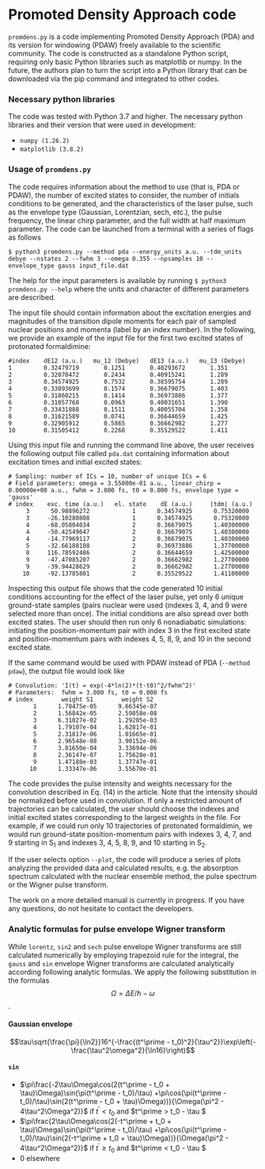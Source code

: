 # Promoted Density Approach code

`promdens.py` is a code implementing Promoted Density Approach (PDA) and its version for windowing (PDAW) freely available to the scientific community.
The code is constructed as a standalone Python script, requiring only basic Python libraries such as matplotlib or numpy. 
In the future, the authors plan to turn the script into a Python library that can be downloaded via the pip command and integrated to other codes. 

### Necessary python libraries
The code was tested with Python 3.7 and higher. The necessary python libraries and their version that were used in development:
* `numpy (1.26.2)`
* `matplotlib (3.8.2)`

### Usage of `promdens.py`
The code requires information about the method to use (that is, PDA or PDAW), the number of excited states to consider, 
the number of initials conditions to be generated, and the characteristics of the laser pulse, such as the envelope type 
(Gaussian, Lorentzian, sech, etc.), the pulse frequency, the linear chirp parameter, and the full width at half maximum parameter. 
The code can be launched from a terminal with a series of flags as follows

```
$ python3 promdens.py --method pda --energy_units a.u. --tdm_units debye --nstates 2 --fwhm 3 --omega 0.355 --npsamples 10 --envelope_type gauss input_file.dat
```

The help for the input parameters is available by running
`$ python3 promdens.py --help`
where the units and character of different parameters are described.

The input file should contain information about the excitation energies and magnitudes of the transition dipole moments 
for each pair of sampled nuclear positions and momenta (label by an index number).
In the following, we provide an example of the input file for the first two excited states of protonated formaldimine:
```
#index    dE12 (a.u.)   mu_12 (Debye)   dE13 (a.u.)   mu_13 (Debye)
1         0.32479719       0.1251       0.40293672       1.351
2         0.32070472       0.2434       0.40915241       1.289
3         0.34574925       0.7532       0.38595754       1.209
4         0.33093699       0.1574       0.36679075       1.403
5         0.31860215       0.1414       0.36973886       1.377
6         0.31057768       0.0963       0.40031651       1.390
7         0.33431888       0.1511       0.40055704       1.358
8         0.31621589       0.0741       0.36644659       1.425
9         0.32905912       0.5865       0.36662982       1.277
10        0.31505412       0.2268       0.35529522       1.411
```

Using this input file and running the command line above, the user receives the following output file called `pda.dat` containing information about excitation times and initial excited states:
```
# Sampling: number of ICs = 10, number of unique ICs = 6
# Field parameters: omega = 3.55000e-01 a.u., linear_chirp = 0.00000e+00 a.u., fwhm = 3.000 fs, t0 = 0.000 fs, envelope type = 'gauss'
# index    exc. time (a.u.)   el. state    dE (a.u.)     |tdm| (a.u.)
     3      50.98896272            1      0.34574925      0.75320000
     3     -26.10280808            1      0.34574925      0.75320000
     4     -68.05804034            2      0.36679075      1.40300000
     4     -50.42549647            2      0.36679075      1.40300000
     4     -14.77969117            2      0.36679075      1.40300000
     5     -32.66188108            2      0.36973886      1.37700000
     8     116.78592486            2      0.36644659      1.42500000
     9     -47.47085207            2      0.36662982      1.27700000
     9     -39.94428629            2      0.36662982      1.27700000
    10     -92.13785801            2      0.35529522      1.41100000
```
Inspecting this output file shows that the code generated 10 initial conditions accounting for the effect of the laser pulse, yet only 6 unique ground-state samples (pairs nuclear  were used (indexes 3, 4, and 9 were selected more than once). The initial conditions are also spread over both excited states. The user should then run only 6 nonadiabatic simulations: initiating the position-momentum pair with index 3 in the first excited state and position-momentum pairs with indexes 4, 5, 8, 9, and 10 in the second excited state.

If the same command would be used with PDAW instead of PDA (`--method pdaw`), the output file would look like
```
# Convolution: 'I(t) = exp(-4*ln(2)*(t-t0)^2/fwhm^2)'
# Parameters:  fwhm = 3.000 fs, t0 = 0.000 fs
# index        weight S1        weight S2
       1      1.78475e-05      9.66345e-07
       2      1.56842e-05      2.59858e-08
       3      6.31027e-02      1.29205e-03
       4      1.79107e-04      1.62817e-01
       5      2.31817e-06      1.01665e-01
       6      2.96548e-08      3.90152e-06
       7      3.81650e-04      3.33694e-06
       8      2.36147e-07      1.75628e-01
       9      1.47188e-03      1.37747e-01
      10      1.33347e-06      3.55670e-01
```
The code provides the pulse intensity and weights necessary for the convolution described in Eq. (14) in the article. Note that the intensity should be normalized before used in convolution. If only a restricted amount of trajectories can be calculated, the user should choose the indexes and initial excited states corresponding to the largest weights in the file. For example, if we could run only 10 trajectories of protonated formaldimin, we would run ground-state position-momentum pairs with indexes 3, 4, 7, and 9 starting in S$_1$ and indexes 3, 4, 5, 8, 9, and 10 starting in S$_2$.

If the user selects option `--plot`, the code will produce a series of plots analyzing the provided data and calculated results, e.g. the absorption spectrum calculated with the nuclear ensemble method, the pulse spectrum or the Wigner pulse transform.

The work on a more detailed manual is currently in progress. If you have any questions, do not hesitate to contact the developers.

### Analytic formulas for pulse envelope Wigner transform

While `lorentz`, `sin2` and `sech` pulse envelope Wigner transforms are still calculated numerically by employing trapezoid rule for the integral, the `gauss` and `sin` envelope Wigner transforms are calculated analytically according following analytic formulas. We apply the following substitution in the formulas
$$\Omega = \Delta E/\hbar - \omega$$.

#### Gaussian envelope
$$\tau\sqrt{\frac{\pi}{\ln2}}16^{-\frac{(t^\prime - t_0)^2}{\tau^2}}\exp\left(-\frac{\tau^2\omega^2}{\ln16}\right)$$

#### `sin`
* $\pi\frac{-2\tau\Omega\cos(2(t^\prime - t_0 + \tau)\Omega)\sin(\pi(t^\prime - t_0)/\tau) +\pi\cos(\pi(t^\prime - t_0)/\tau)\sin(2(t^\prime - t_0 + \tau)\Omega))}{\Omega(\pi^2 - 4\tau^2\Omega^2)}$            if $t^\prime < t_0$ and $t^\prime > t_0 - \tau $
* $\pi\frac{2\tau\Omega\cos(2(-t^\prime + t_0 + \tau)\Omega)\sin(\pi(t^\prime - t_0)/\tau) +\pi\cos(\pi(t^\prime - t_0)/\tau)\sin(2(-t^\prime + t_0 + \tau)\Omega))}{\Omega(\pi^2 - 4\tau^2\Omega^2)}$            if $t^\prime \ge t_0$ and $t^\prime < t_0 - \tau $
* $0$            elsewhere
